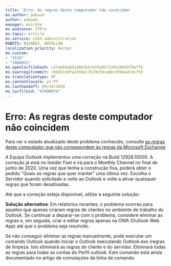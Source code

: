 ```yaml
---
title: 'Erro: As regras deste computador não coincidem'
ms.author: pebaum
author: pebaum
manager: mnirkhe
ms.audience: ITPro
ms.topic: article
ms.service: o365-administration
ROBOTS: NOINDEX, NOFOLLOW
localization_priority: Normal
ms.custom:
- "3518"
- "1800021"
ms.openlocfilehash: c2feb6da651d8b3eb7af6a057335b28d26f9e7f6
ms.sourcegitcommit: c6692ce0fa1358ec3529e59ca0ecdfdea4cdc759
ms.translationtype: MT
ms.contentlocale: pt-PT
ms.lasthandoff: 09/14/2020
ms.locfileid: "47690974"
---
```

# <a name="error-the-rules-on-this-computer-do-not-match"></a>Erro: As regras deste computador não coincidem

Para ver o estado atualizado deste problema conhecido, consulte [as regras deste computador que não correspondem às regras da Microsoft Exchange](https://support.office.com/article/d032e037-b224-429e-b325-633afde9b5f0)

A Equipa Outlook implementou uma correção na Build 12928.10000. A correção já está no Insider Fast e irá para o Monthly Channel no final de junho de 2020. Uma vez que tenha a construção fixa, poderá obter o pedido "Quais as regras que quer manter" uma última vez. Escolha o Servidor quando solicitado e volte ao Outlook e volte a ativar quaisquer regras que foram desativadas.

Até que a correção esteja disponível, utilize a seguinte solução:

**Solução alternativa**: Em relatórios recentes, o problema ocorreu para aqueles que apenas criaram regras de clientes no ambiente de trabalho do Outlook. Se continuar a deparar-se com o problema, considere eliminar as regras e, em seguida, criar e editar regras apenas na OWA (Outlook Web App) até que o problema seja resolvido.

Se não conseguir eliminar as regras manualmente, pode executar um comando Outlook quando iniciar o Outlook executando Outlook.exe /regras de limpeza. Isto eliminará as regras do cliente e do servidor. Eliminará todas as regras para todas as contas do Perfil outlook. Este comando está ainda documentado no artigo de comutações da linha de comando.


